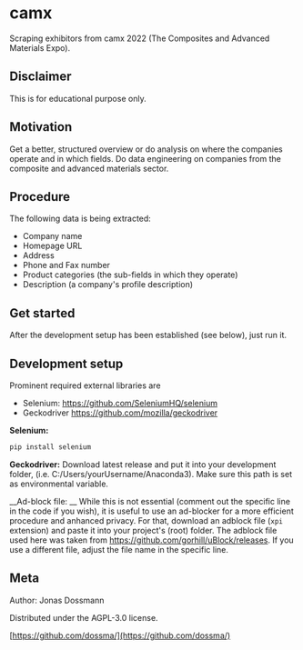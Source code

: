 # camx
Scraping exhibitors from camx 2022 (The Composites and Advanced Materials Expo).

## Disclaimer
This is for educational purpose only.

## Motivation
Get a better, structured overview or do analysis on where the companies operate and in which fields.
Do data engineering on companies from the composite and advanced materials sector.

## Procedure
The following data is being extracted:
- Company name
- Homepage URL
- Address
- Phone and Fax number
- Product categories (the sub-fields in which they operate)
- Description (a company's profile description) 

## Get started
After the development setup has been established (see below), just run it.

## Development setup
Prominent required external libraries are
- Selenium: https://github.com/SeleniumHQ/selenium
- Geckodriver https://github.com/mozilla/geckodriver

__Selenium:__
```sh
pip install selenium
```
__Geckodriver:__
Download latest release and put it into your development folder, (i.e. C:/Users/yourUsername/Anaconda3). 
Make sure this path is set as environmental variable. 

__Ad-block file: __
While this is not essential (comment out the specific line in the code if you wish), it is useful to use an ad-blocker for a more efficient procedure and anhanced privacy. For that, download an adblock file (`xpi` extension) and paste it into your project's (root) folder.
The adblock file used here was taken from https://github.com/gorhill/uBlock/releases. If you use a different file, adjust the file name in the specific line.

## Meta

Author: Jonas Dossmann

Distributed under the AGPL-3.0 license.

[https://github.com/dossma/](https://github.com/dossma/)
